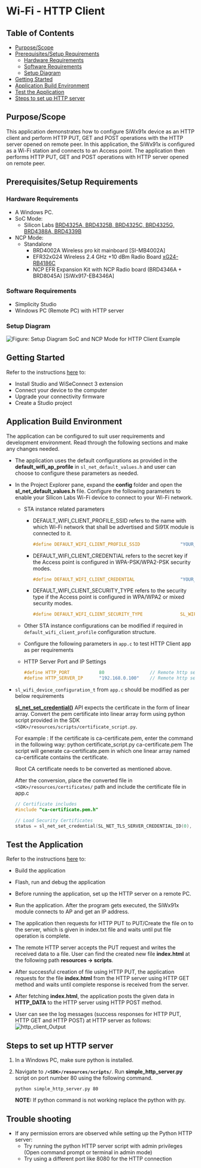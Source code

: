 # Wi-Fi - HTTP Client

## Table of Contents

- [Purpose/Scope](#purposescope)
- [Prerequisites/Setup Requirements](#prerequisitessetup-requirements)
  - [Hardware Requirements](#hardware-requirements)
  - [Software Requirements](#software-requirements)
  - [Setup Diagram](#setup-diagram)
- [Getting Started](#getting-started)
- [Application Build Environment](#application-build-environment)
- [Test the Application](#test-the-application)
- [Steps to set up HTTP server](#steps-to-set-up-http-server)

## Purpose/Scope

This application demonstrates how to configure SiWx91x device as an HTTP client and perform HTTP PUT, GET and POST operations with the HTTP server opened on remote peer. In this application, the SiWx91x is configured as a Wi-Fi station and connects to an Access point. The application then performs HTTP PUT, GET and POST operations with HTTP server opened on remote peer.

## Prerequisites/Setup Requirements

### Hardware Requirements

- A Windows PC.
- SoC Mode:
  - Silicon Labs [BRD4325A, BRD4325B, BRD4325C, BRD4325G, BRD4388A, BRD4339B](https://www.silabs.com/)
- NCP Mode:
  - Standalone
    - BRD4002A Wireless pro kit mainboard [SI-MB4002A]
    - EFR32xG24 Wireless 2.4 GHz +10 dBm Radio Board [xG24-RB4186C](https://www.silabs.com/development-tools/wireless/xg24-rb4186c-efr32xg24-wireless-gecko-radio-board?tab=overview)
    - NCP EFR Expansion Kit with NCP Radio board (BRD4346A + BRD8045A) [SiWx917-EB4346A]

### Software Requirements

- Simplicity Studio
- Windows PC (Remote PC) with HTTP server

### Setup Diagram

  ![Figure: Setup Diagram SoC and NCP Mode for HTTP Client Example](resources/readme/http_client_soc_ncp.png)

## Getting Started

Refer to the instructions [here](https://docs.silabs.com/wiseconnect/latest/wiseconnect-getting-started/) to:

- Install Studio and WiSeConnect 3 extension
- Connect your device to the computer
- Upgrade your connectivity firmware
- Create a Studio project

## Application Build Environment

The application can be configured to suit user requirements and development environment. Read through the following sections and make any changes needed.

- The application uses the default configurations as provided in the **default_wifi_ap_profile** in ``sl_net_default_values.h`` and user can choose to configure these parameters as needed.
- In the Project Explorer pane, expand the **config** folder and open the **sl_net_default_values.h** file. Configure the following parameters to enable your Silicon Labs Wi-Fi device to connect to your Wi-Fi network.

  - STA instance related parameters

    - DEFAULT_WIFI_CLIENT_PROFILE_SSID refers to the name with which Wi-Fi network that shall be advertised and Si91X module is connected to it.

      ```c
      #define DEFAULT_WIFI_CLIENT_PROFILE_SSID               "YOUR_AP_SSID"      
      ```

    - DEFAULT_WIFI_CLIENT_CREDENTIAL refers to the secret key if the Access point is configured in WPA-PSK/WPA2-PSK security modes.

      ```c
      #define DEFAULT_WIFI_CLIENT_CREDENTIAL                 "YOUR_AP_PASSPHRASE" 
      ```

    - DEFAULT_WIFI_CLIENT_SECURITY_TYPE refers to the security type if the Access point is configured in WPA/WPA2 or mixed security modes.

      ```c
      #define DEFAULT_WIFI_CLIENT_SECURITY_TYPE              SL_WIFI_WPA2 
      ```
  
  - Other STA instance configurations can be modified if required in `default_wifi_client_profile` configuration structure.

  - Configure the following parameters in ``app.c`` to test HTTP Client app as per requirements

  - HTTP Server Port and IP Settings

    ```c
    #define HTTP_PORT           80                 // Remote http server port
    #define HTTP_SERVER_IP      "192.168.0.100"    // Remote http server IP address
    ```

- `sl_wifi_device_configuration_t` from `app.c` should be modified as per below requirements

  **[sl_net_set_credential()](https://docs.silabs.com/wiseconnect/3.0.13/wiseconnect-api-reference-guide-nwk-mgmt/net-credential-functions#sl-net-set-credential)** API expects the certificate in the form of linear array. Convert the pem certificate into linear array form using python script provided in the SDK `<SDK>/resources/scripts/certificate_script.py`.

   For example : If the certificate is ca-certificate.pem, enter the command in the following way:
   python certificate_script.py ca-certificate.pem
   The script will generate ca-certificate.pem in which one linear array named ca-certificate contains the certificate.

  Root CA certificate needs to be converted as mentioned above.

  After the conversion, place the converted file in `<SDK>/resources/certificates/` path and include the certificate file in app.c

  ```c
  // Certificate includes
  #include "ca-certificate.pem.h"
  
  // Load Security Certificates
  status = sl_net_set_credential(SL_NET_TLS_SERVER_CREDENTIAL_ID(0), SL_NET_SIGNING_CERTIFICATE, ca-certificate, sizeof(ca-certificate) - 1);
  ```

## Test the Application

Refer to the instructions [here](https://docs.silabs.com/wiseconnect/latest/wiseconnect-getting-started/) to:

- Build the application
- Flash, run and debug the application

- Before running the application, set up the HTTP server on a remote PC.

- Run the application. After the program gets executed, the SiWx91x module connects to AP and get an IP address.

- The application then requests for HTTP PUT to PUT/Create the file on to the server, which is given in index.txt file and waits until put file operation is complete.

- The remote HTTP server accepts the PUT request and writes the received data to a file. User can find the created new file **index.html** at the following path **resources → scripts**.

- After successful creation of file using HTTP PUT, the application requests for the file **index.html** from the HTTP server using HTTP GET method and waits until complete response is received from the server.

- After fetching **index.html**, the application posts the given data in **HTTP_DATA** to the HTTP server using HTTP POST method.

- User can see the log messages (success responses for HTTP PUT, HTTP GET and HTTP POST) at HTTP server as follows:
  ![http_client_Output](resources/readme/http_client_output.png)

## Steps to set up HTTP server

1. In a Windows PC, make sure python is installed.
2. Navigate to **`/<SDK>/resources/scripts/`**. Run **simple_http_server.py** script on port number 80 using the following command.

   `python simple_http_server.py 80`

   **NOTE:** If python command is not working replace the python with py.
   
## Trouble shooting

- If any permission errors are observed while setting up the Python HTTP server:
  - Try running the python HTTP server script with admin privileges (Open command prompt or terminal in admin mode)
  - Try using a different port like 8080 for the HTTP connection
